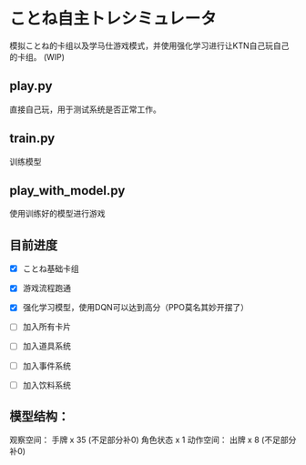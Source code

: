 
# ことね自主トレシミュレータ
模拟ことね的卡组以及学马仕游戏模式，并使用强化学习进行让KTN自己玩自己的卡组。
(WIP)

## play.py
直接自己玩，用于测试系统是否正常工作。

## train.py
训练模型

## play_with_model.py
使用训练好的模型进行游戏

## 目前进度
- [x] ことね基础卡组
- [x] 游戏流程跑通
- [x] 强化学习模型，使用DQN可以达到高分（PPO莫名其妙开摆了）
- [ ] 加入所有卡片
- [ ] 加入道具系统
- [ ] 加入事件系统
- [ ] 加入饮料系统


## 模型结构：
观察空间：
手牌 x 35 (不足部分补0)
角色状态 x 1
动作空间：
出牌 x 8 (不足部分补0)
